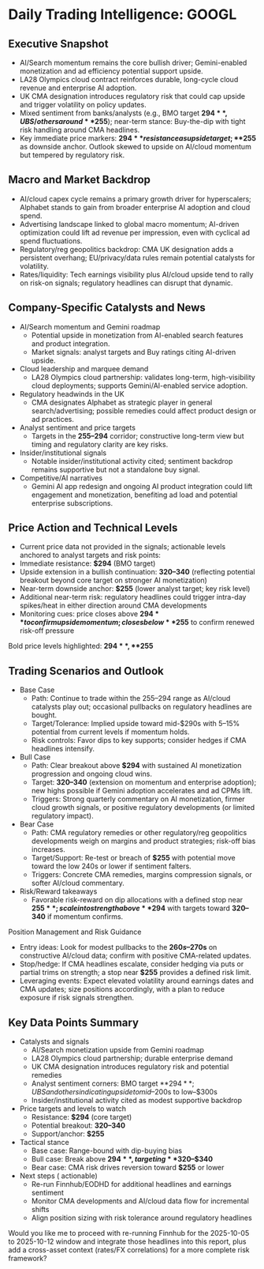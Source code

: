 # Daily Trading Intelligence: GOOGL

## Executive Snapshot
- AI/Search momentum remains the core bullish driver; Gemini-enabled monetization and ad efficiency potential support upside.
- LA28 Olympics cloud contract reinforces durable, long-cycle cloud revenue and enterprise AI adoption.
- UK CMA designation introduces regulatory risk that could cap upside and trigger volatility on policy updates.
- Mixed sentiment from banks/analysts (e.g., BMO target **$294**, UBS/others around **$255**); near-term stance: Buy-the-dip with tight risk handling around CMA headlines.
- Key immediate price markers: **$294** resistance as upside target; **$255** as downside anchor. Outlook skewed to upside on AI/cloud momentum but tempered by regulatory risk.

## Macro and Market Backdrop
- AI/cloud capex cycle remains a primary growth driver for hyperscalers; Alphabet stands to gain from broader enterprise AI adoption and cloud spend.
- Advertising landscape linked to global macro momentum; AI-driven optimization could lift ad revenue per impression, even with cyclical ad spend fluctuations.
- Regulatory/reg geopolitics backdrop: CMA UK designation adds a persistent overhang; EU/privacy/data rules remain potential catalysts for volatility.
- Rates/liquidity: Tech earnings visibility plus AI/cloud upside tend to rally on risk-on signals; regulatory headlines can disrupt that dynamic.

## Company-Specific Catalysts and News
- AI/Search momentum and Gemini roadmap
  - Potential upside in monetization from AI-enabled search features and product integration.
  - Market signals: analyst targets and Buy ratings citing AI-driven upside.
- Cloud leadership and marquee demand
  - LA28 Olympics cloud partnership: validates long-term, high-visibility cloud deployments; supports Gemini/AI-enabled service adoption.
- Regulatory headwinds in the UK
  - CMA designates Alphabet as strategic player in general search/advertising; possible remedies could affect product design or ad practices.
- Analyst sentiment and price targets
  - Targets in the **$255–$294** corridor; constructive long-term view but timing and regulatory clarity are key risks.
- Insider/institutional signals
  - Notable insider/institutional activity cited; sentiment backdrop remains supportive but not a standalone buy signal.
- Competitive/AI narratives
  - Gemini AI app redesign and ongoing AI product integration could lift engagement and monetization, benefiting ad load and potential enterprise subscriptions.

## Price Action and Technical Levels
- Current price data not provided in the signals; actionable levels anchored to analyst targets and risk points:
- Immediate resistance: **$294** (BMO target)
- Upside extension in a bullish continuation: **$320–$340** (reflecting potential breakout beyond core target on stronger AI monetization)
- Near-term downside anchor: **$255** (lower analyst target; key risk level)
- Additional near-term risk: regulatory headlines could trigger intra-day spikes/heat in either direction around CMA developments
- Monitoring cues: price closes above **$294** to confirm upside momentum; closes below **$255** to confirm renewed risk-off pressure

Bold price levels highlighted: **$294**, **$255**

## Trading Scenarios and Outlook
- Base Case
  - Path: Continue to trade within the $255–$294 range as AI/cloud catalysts play out; occasional pullbacks on regulatory headlines are bought.
  - Target/Tolerance: Implied upside toward mid-$290s with 5–15% potential from current levels if momentum holds.
  - Risk controls: Favor dips to key supports; consider hedges if CMA headlines intensify.
- Bull Case
  - Path: Clear breakout above **$294** with sustained AI monetization progression and ongoing cloud wins.
  - Target: **$320–$340** (extension on momentum and enterprise adoption); new highs possible if Gemini adoption accelerates and ad CPMs lift.
  - Triggers: Strong quarterly commentary on AI monetization, firmer cloud growth signals, or positive regulatory developments (or limited regulatory impact).
- Bear Case
  - Path: CMA regulatory remedies or other regulatory/reg geopolitics developments weigh on margins and product strategies; risk-off bias increases.
  - Target/Support: Re-test or breach of **$255** with potential move toward the low 240s or lower if sentiment falters.
  - Triggers: Concrete CMA remedies, margins compression signals, or softer AI/cloud commentary.
- Risk/Reward takeaways
  - Favorable risk-reward on dip allocations with a defined stop near **$255**; scale into strength above **$294** with targets toward **$320–$340** if momentum confirms.

Position Management and Risk Guidance
- Entry ideas: Look for modest pullbacks to the **$260s–$270s** on constructive AI/cloud data; confirm with positive CMA-related updates.
- Stop/hedge: If CMA headlines escalate, consider hedging via puts or partial trims on strength; a stop near **$255** provides a defined risk limit.
- Leveraging events: Expect elevated volatility around earnings dates and CMA updates; size positions accordingly, with a plan to reduce exposure if risk signals strengthen.

## Key Data Points Summary
- Catalysts and signals
  - AI/Search monetization upside from Gemini roadmap
  - LA28 Olympics cloud partnership; durable enterprise demand
  - UK CMA designation introduces regulatory risk and potential remedies
  - Analyst sentiment corners: BMO target **$294**; UBS and others indicating upside to mid–$200s to low–$300s
  - Insider/institutional activity cited as modest supportive backdrop
- Price targets and levels to watch
  - Resistance: **$294** (core target)
  - Potential breakout: **$320–$340**
  - Support/anchor: **$255**
- Tactical stance
  - Base case: Range-bound with dip-buying bias
  - Bull case: Break above **$294**, targeting **$320–$340**
  - Bear case: CMA risk drives reversion toward **$255** or lower
- Next steps ( actionable)
  - Re-run Finnhub/EODHD for additional headlines and earnings sentiment
  - Monitor CMA developments and AI/cloud data flow for incremental shifts
  - Align position sizing with risk tolerance around regulatory headlines

Would you like me to proceed with re-running Finnhub for the 2025-10-05 to 2025-10-12 window and integrate those headlines into this report, plus add a cross-asset context (rates/FX correlations) for a more complete risk framework?